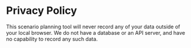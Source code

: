 # Privacy Policy

This scenario planning tool will never record any of your data outside of your local browser. We do not have a database or an API server, and have no capability to record any such data.